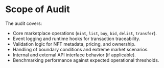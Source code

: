 # Scope of Audit

The audit covers:

* Core marketplace operations (`mint`, `list`, `buy`, `bid`, `delist`, `transfer`).
* Event logging and runtime hooks for transaction traceability.
* Validation logic for NFT metadata, pricing, and ownership.
* Handling of boundary conditions and extreme market scenarios.
* Internal and external API interface behavior (if applicable).
* Benchmarking performance against expected operational thresholds.
